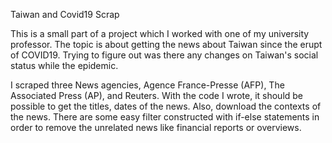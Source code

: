 Taiwan and Covid19 Scrap

This is a small part of a project which I worked with one of my university professor.
The topic is about getting the news about Taiwan since the erupt of COVID19. 
Trying to figure out was there any changes on Taiwan's social status while the epidemic.

I scraped three News agencies, Agence France-Presse (AFP), The Associated Press (AP), and Reuters.
With the code I wrote, it should be possible to get the titles, dates of the news.
Also, download the contexts of the news.
There are some easy filter constructed with if-else statements in order to remove the unrelated news like financial reports or overviews.
